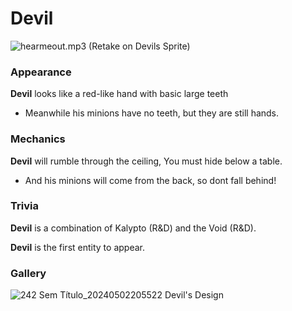 # Devil
![hearmeout.mp3](https://github.com/DawdleInTime/RND-Purgatory-Mod-Wiki/assets/168727225/183a03e5-8f38-42ec-864c-d8862397e054)
(Retake on Devils Sprite)

### Appearance
__Devil__ looks like a red-like hand with basic large teeth
- Meanwhile his minions have no teeth, but they are still hands.

### Mechanics
__Devil__ will rumble through the ceiling, You must hide below a table.
- And his minions will come from the back, so dont fall behind!

### Trivia
__Devil__ is a combination of Kalypto (R&D) and the Void (R&D).

__Devil__ is the first entity to appear.

### Gallery
![242 Sem Título_20240502205522](https://github.com/DawdleInTime/RND-Purgatory-Mod-Wiki/assets/168727225/804a2e10-736a-42eb-b8ab-0e3216f82a58)
Devil's Design
